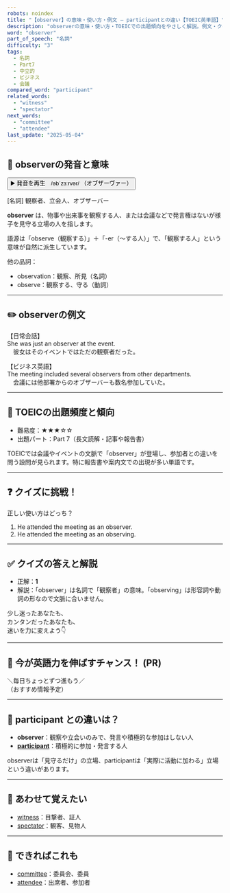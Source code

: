 ```yaml
---
robots: noindex
title: "【observer】の意味・使い方・例文 ― participantとの違い【TOEIC英単語】"
description: "observerの意味・使い方・TOEICでの出題傾向をやさしく解説。例文・クイズ付きでparticipantとの違いもわかりやすく学べます。"
word: "observer"
part_of_speech: "名詞"
difficulty: "3"
tags:
  - 名詞
  - Part7
  - 中立的
  - ビジネス
  - 会議
compared_word: "participant"
related_words:
  - "witness"
  - "spectator"
next_words:
  - "committee"
  - "attendee"
last_update: "2025-05-04"
---
```


## 🔰 observerの発音と意味

<button class="play-audio" onclick="playTTS('observer')">
  <span class="play-audio-main">
    ▶️ 発音を再生　/əbˈzɜːrvər/
  </span>
  <span class="play-audio-sub">
    （オブザーヴァー）
  </span>
</button>

[名詞] 観察者、立会人、オブザーバー

**observer** は、物事や出来事を観察する人、または会議などで発言権はないが様子を見守る立場の人を指します。

語源は「observe（観察する）」＋「-er（～する人）」で、「観察する人」という意味が自然に派生しています。

他の品詞：  
- observation：観察、所見（名詞）
- observe：観察する、守る（動詞）

---

## ✏️ observerの例文

【日常会話】  
She was just an observer at the event.  
　彼女はそのイベントではただの観察者だった。

【ビジネス英語】  
The meeting included several observers from other departments.  
　会議には他部署からのオブザーバーも数名参加していた。

---

## 🎯 TOEICの出題頻度と傾向

- 難易度：★★★☆☆
- 出題パート：Part 7（長文読解・記事や報告書）

TOEICでは会議やイベントの文脈で「observer」が登場し、参加者との違いを問う設問が見られます。特に報告書や案内文での出現が多い単語です。

---

## ❓ クイズに挑戦！

正しい使い方はどっち？

1. He attended the meeting as an observer.  
2. He attended the meeting as an observing.

---

## ✅ クイズの答えと解説

- 正解：**1**
- 解説：「observer」は名詞で「観察者」の意味。「observing」は形容詞や動詞の形なので文脈に合いません。

少し迷ったあなたも、  
カンタンだったあなたも、  
迷いを力に変えよう👇️

---

## 🚀 今が英語力を伸ばすチャンス！ (PR)

<div class="info-center">
＼毎日ちょっとずつ進もう／<br>  
（おすすめ情報予定）
</div>

---

## 🤔  participant との違いは？

- **observer**：観察や立会いのみで、発言や積極的な参加はしない人
- **[participant](/word/participant)**：積極的に参加・発言する人

observerは「見守るだけ」の立場、participantは「実際に活動に加わる」立場という違いがあります。

---

## 🧩 あわせて覚えたい

- [witness](/word/witness)：目撃者、証人
- [spectator](/word/spectator)：観客、見物人

---

## 📖 できればこれも

- [committee](/word/committee)：委員会、委員
- [attendee](/word/attendee)：出席者、参加者

<!-- cvid: aid03_bid11 -->
